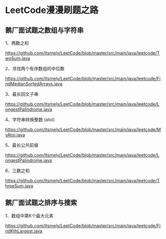 # LeetCode漫漫刷题之路

## **鹅厂面试题之数组与字符串**

1、两数之和

https://github.com/Itsmely/LeetCode/blob/master/src/main/java/leetcode/TwoSum.java

2、寻找两个有序数组的中位数

https://github.com/Itsmely/LeetCode/blob/master/src/main/java/leetcode/FindMedianSortedArrays.java

3、最长回文子串

https://github.com/Itsmely/LeetCode/blob/master/src/main/java/leetcode/LongestPalindrome.java

4、字符串转换整数 (atoi)

https://github.com/Itsmely/LeetCode/blob/master/src/main/java/leetcode/MyAtoi.java

5、最长公共前缀

https://github.com/Itsmely/LeetCode/blob/master/src/main/java/leetcode/LongestPalindrome.java

6、三数之和

https://github.com/Itsmely/LeetCode/blob/master/src/main/java/leetcode/ThreeSum.java

## 鹅厂面试题之排序与搜索

1、数组中第K个最大元素

https://github.com/Itsmely/LeetCode/blob/master/src/main/java/leetcode/FindKthLargest.java